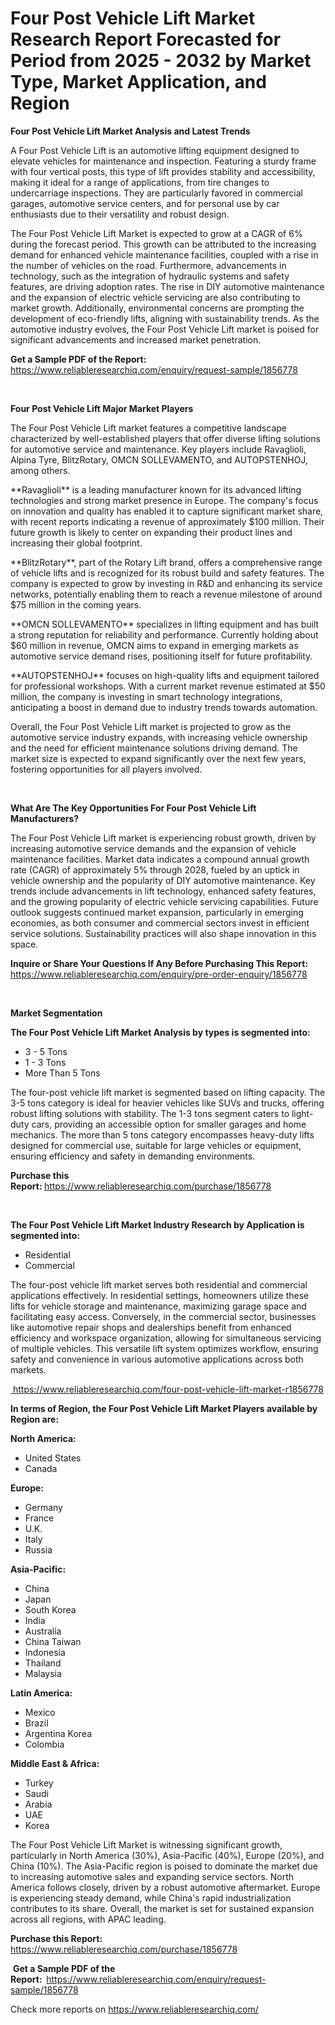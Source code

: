 <p><h1>Four Post Vehicle Lift Market Research Report Forecasted for Period from 2025 -  2032 by Market Type, Market Application, and Region</h1></p><p><strong>Four Post Vehicle Lift Market Analysis and Latest Trends</strong></p>
<p><p>A Four Post Vehicle Lift is an automotive lifting equipment designed to elevate vehicles for maintenance and inspection. Featuring a sturdy frame with four vertical posts, this type of lift provides stability and accessibility, making it ideal for a range of applications, from tire changes to undercarriage inspections. They are particularly favored in commercial garages, automotive service centers, and for personal use by car enthusiasts due to their versatility and robust design.</p><p>The Four Post Vehicle Lift Market is expected to grow at a CAGR of 6% during the forecast period. This growth can be attributed to the increasing demand for enhanced vehicle maintenance facilities, coupled with a rise in the number of vehicles on the road. Furthermore, advancements in technology, such as the integration of hydraulic systems and safety features, are driving adoption rates. The rise in DIY automotive maintenance and the expansion of electric vehicle servicing are also contributing to market growth. Additionally, environmental concerns are prompting the development of eco-friendly lifts, aligning with sustainability trends. As the automotive industry evolves, the Four Post Vehicle Lift market is poised for significant advancements and increased market penetration.</p></p>
<p><strong>Get a Sample PDF of the Report:&nbsp;</strong> <a href="https://www.reliableresearchiq.com/enquiry/request-sample/1856778?utm_campaign=2757&utm_medium=2&utm_source=Github&utm_content=ia&utm_term=10042025&utm_id=four-post-vehicle-lift">https://www.reliableresearchiq.com/enquiry/request-sample/1856778</a></p>
<p>&nbsp;</p>
<p><strong>Four Post Vehicle Lift Major Market Players</strong></p>
<p><p>The Four Post Vehicle Lift market features a competitive landscape characterized by well-established players that offer diverse lifting solutions for automotive service and maintenance. Key players include Ravaglioli, Alpina Tyre, BlitzRotary, OMCN SOLLEVAMENTO, and AUTOPSTENHOJ, among others.</p><p>**Ravaglioli** is a leading manufacturer known for its advanced lifting technologies and strong market presence in Europe. The company's focus on innovation and quality has enabled it to capture significant market share, with recent reports indicating a revenue of approximately $100 million. Their future growth is likely to center on expanding their product lines and increasing their global footprint.</p><p>**BlitzRotary**, part of the Rotary Lift brand, offers a comprehensive range of vehicle lifts and is recognized for its robust build and safety features. The company is expected to grow by investing in R&D and enhancing its service networks, potentially enabling them to reach a revenue milestone of around $75 million in the coming years.</p><p>**OMCN SOLLEVAMENTO** specializes in lifting equipment and has built a strong reputation for reliability and performance. Currently holding about $60 million in revenue, OMCN aims to expand in emerging markets as automotive service demand rises, positioning itself for future profitability.</p><p>**AUTOPSTENHOJ** focuses on high-quality lifts and equipment tailored for professional workshops. With a current market revenue estimated at $50 million, the company is investing in smart technology integrations, anticipating a boost in demand due to industry trends towards automation.</p><p>Overall, the Four Post Vehicle Lift market is projected to grow as the automotive service industry expands, with increasing vehicle ownership and the need for efficient maintenance solutions driving demand. The market size is expected to expand significantly over the next few years, fostering opportunities for all players involved.</p></p>
<p>&nbsp;</p>
<p><strong>What Are The Key Opportunities For Four Post Vehicle Lift Manufacturers?</strong></p>
<p><p>The Four Post Vehicle Lift market is experiencing robust growth, driven by increasing automotive service demands and the expansion of vehicle maintenance facilities. Market data indicates a compound annual growth rate (CAGR) of approximately 5% through 2028, fueled by an uptick in vehicle ownership and the popularity of DIY automotive maintenance. Key trends include advancements in lift technology, enhanced safety features, and the growing popularity of electric vehicle servicing capabilities. Future outlook suggests continued market expansion, particularly in emerging economies, as both consumer and commercial sectors invest in efficient service solutions. Sustainability practices will also shape innovation in this space.</p></p>
<p><strong>Inquire or Share Your Questions If Any Before Purchasing This Report:</strong> <a href="https://www.reliableresearchiq.com/enquiry/pre-order-enquiry/1856778?utm_campaign=2757&utm_medium=2&utm_source=Github&utm_content=ia&utm_term=10042025&utm_id=four-post-vehicle-lift">https://www.reliableresearchiq.com/enquiry/pre-order-enquiry/1856778</a></p>
<p>&nbsp;</p>
<p><strong>Market Segmentation</strong></p>
<p><strong>The Four Post Vehicle Lift Market Analysis by types is segmented into:</strong></p>
<p><ul><li>3 - 5 Tons</li><li>1 - 3 Tons</li><li>More Than 5 Tons</li></ul></p>
<p><p>The four-post vehicle lift market is segmented based on lifting capacity. The 3-5 tons category is ideal for heavier vehicles like SUVs and trucks, offering robust lifting solutions with stability. The 1-3 tons segment caters to light-duty cars, providing an accessible option for smaller garages and home mechanics. The more than 5 tons category encompasses heavy-duty lifts designed for commercial use, suitable for large vehicles or equipment, ensuring efficiency and safety in demanding environments.</p></p>
<p><strong>Purchase this Report:&nbsp;</strong><a href="https://www.reliableresearchiq.com/purchase/1856778?utm_campaign=2757&utm_medium=2&utm_source=Github&utm_content=ia&utm_term=10042025&utm_id=four-post-vehicle-lift">https://www.reliableresearchiq.com/purchase/1856778</a></p>
<p>&nbsp;</p>
<p><strong>The Four Post Vehicle Lift Market Industry Research by Application is segmented into:</strong></p>
<p><ul><li>Residential</li><li>Commercial</li></ul></p>
<p><p>The four-post vehicle lift market serves both residential and commercial applications effectively. In residential settings, homeowners utilize these lifts for vehicle storage and maintenance, maximizing garage space and facilitating easy access. Conversely, in the commercial sector, businesses like automotive repair shops and dealerships benefit from enhanced efficiency and workspace organization, allowing for simultaneous servicing of multiple vehicles. This versatile lift system optimizes workflow, ensuring safety and convenience in various automotive applications across both markets.</p></p>
<p><a href="https://www.reliableresearchiq.com/four-post-vehicle-lift-market-r1856778?utm_campaign=2757&utm_medium=2&utm_source=Github&utm_content=ia&utm_term=10042025&utm_id=four-post-vehicle-lift">&nbsp;https://www.reliableresearchiq.com/four-post-vehicle-lift-market-r1856778</a></p>
<p><strong>In terms of Region, the Four Post Vehicle Lift Market Players available by Region are:</strong></p>
<p>
    <p> <strong> North America: </strong>
        <ul>
            <li>United States</li>
            <li>Canada</li>
        </ul>
        </p> 
    <p> <strong> Europe: </strong>
        <ul>
            <li>Germany</li>
            <li>France</li>
            <li>U.K.</li>
            <li>Italy</li>
            <li>Russia</li>
        </ul>
        </p> 
    <p> <strong> Asia-Pacific: </strong>
        <ul>
            <li>China</li>
            <li>Japan</li>
            <li>South Korea</li>
            <li>India</li>
            <li>Australia</li>
            <li>China Taiwan</li>
            <li>Indonesia</li>
            <li>Thailand</li>
            <li>Malaysia</li>
        </ul>
        </p> 
    <p> <strong> Latin America: </strong>
        <ul>
            <li>Mexico</li>
            <li>Brazil</li>
            <li>Argentina Korea</li>
            <li>Colombia</li>
        </ul>
        </p> 
    <p> <strong> Middle East & Africa: </strong>
        <ul>
            <li>Turkey</li>
            <li>Saudi</li>
            <li>Arabia</li>
            <li>UAE</li>
            <li>Korea</li>
        </ul>
    </p>
    </p>
<p><p>The Four Post Vehicle Lift Market is witnessing significant growth, particularly in North America (30%), Asia-Pacific (40%), Europe (20%), and China (10%). The Asia-Pacific region is poised to dominate the market due to increasing automotive sales and expanding service sectors. North America follows closely, driven by a robust automotive aftermarket. Europe is experiencing steady demand, while China's rapid industrialization contributes to its share. Overall, the market is set for sustained expansion across all regions, with APAC leading.</p></p>
<p><strong>Purchase this Report: </strong><a href="https://www.reliableresearchiq.com/purchase/1856778?utm_campaign=2757&utm_medium=2&utm_source=Github&utm_content=ia&utm_term=10042025&utm_id=four-post-vehicle-lift">https://www.reliableresearchiq.com/purchase/1856778</a></p>
<p>&nbsp;<strong>Get a Sample PDF of the Report:&nbsp;&nbsp;</strong><a href="https://www.reliableresearchiq.com/enquiry/request-sample/1856778?utm_campaign=2757&utm_medium=2&utm_source=Github&utm_content=ia&utm_term=10042025&utm_id=four-post-vehicle-lift">https://www.reliableresearchiq.com/enquiry/request-sample/1856778</a></p>
<p><strong></strong></p>
<p>Check more reports on <a href="https://www.reliableresearchiq.com/?utm_campaign=2757&utm_medium=2&utm_source=Github&utm_content=ia&utm_term=10042025&utm_id=four-post-vehicle-lift">https://www.reliableresearchiq.com/</a></p>